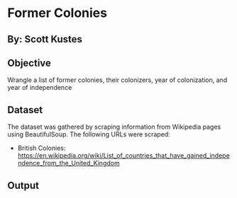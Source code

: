 # Former Colonies
## By: Scott Kustes

## Objective
Wrangle a list of former colonies, their colonizers, year of colonization, and year of independence

## Dataset
The dataset was gathered by scraping information from Wikipedia pages using BeautifulSoup.  The following URLs were scraped:
- British Colonies: https://en.wikipedia.org/wiki/List_of_countries_that_have_gained_independence_from_the_United_Kingdom



## Output
